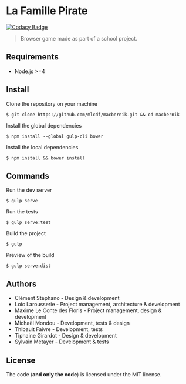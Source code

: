 # La Famille Pirate

[![Codacy Badge](https://api.codacy.com/project/badge/Grade/3b9b5e1fb7a241ee890636ef5ddd8fe8)](https://www.codacy.com/app/mlcdf/macbernik?utm_source=github.com&utm_medium=referral&utm_content=mlcdf/macbernik&utm_campaign=badger)

> Browser game made as part of a school project.

## Requirements

- Node.js >=4

## Install

Clone the repository on your machine
```console
$ git clone https://github.com/mlcdf/macbernik.git && cd macbernik
```

Install the global dependencies
```console
$ npm install --global gulp-cli bower
```

Install the local dependencies
```console
$ npm install && bower install
```

## Commands

Run the dev server
```console
$ gulp serve
```

Run the tests
```console
$ gulp serve:test
```

Build the project
```console
$ gulp
```

Preview of the build
```console
$ gulp serve:dist
```


## Authors

- Clément Stéphano - Design & development
- Loic Larousserie - Project management, architecture & development
- Maxime Le Conte des Floris - Project management, design & development
- Michaël Mondou - Development, tests & design
- Thibault Faivre - Development, tests
- Tiphaine Girardot - Design & development
- Sylvain Metayer - Development & tests


## License

The code (**and only the code**) is licensed under the MIT license.
